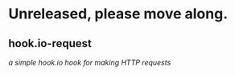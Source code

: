 # Unreleased, please move along.

## hook.io-request

*a simple hook.io hook for making HTTP requests*